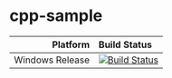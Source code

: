 # cpp-sample

|Platform       |Build Status|
|            --:|:--         |
|Windows Release|[![Build Status](https://dev.azure.com/jeff1993/jeff_1993/_apis/build/status/ldbds.cpp-sample?branchName=master)](https://dev.azure.com/jeff1993/jeff_1993/_build/latest?definitionId=2&branchName=master)|
